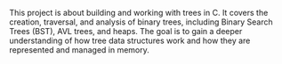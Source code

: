 This project is about building and working with trees in C. It covers the creation, traversal, and analysis of binary trees, including Binary Search Trees (BST), AVL trees, and heaps. The goal is to gain a deeper understanding of how tree data structures work and how they are represented and managed in memory.